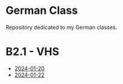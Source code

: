 # German Class
Repository dedicated to my German classes.
# B2.1 - VHS
- [2024-01-20](B2.1/20250120.md)
- [2024-01-22](B2.1/20250122.md)